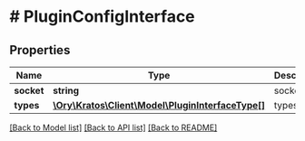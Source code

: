 # # PluginConfigInterface

## Properties

Name | Type | Description | Notes
------------ | ------------- | ------------- | -------------
**socket** | **string** | socket |
**types** | [**\Ory\Kratos\Client\Model\PluginInterfaceType[]**](PluginInterfaceType.md) | types |

[[Back to Model list]](../../README.md#models) [[Back to API list]](../../README.md#endpoints) [[Back to README]](../../README.md)
